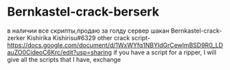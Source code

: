 # Bernkastel-crack-berserk
в наличии все скрипты,продаю за голду сервер шакан
Bernkastel-crack-zerker Kishirika Kishirisu#6329
other crack script- 
https://docs.google.com/document/d/1WxWYfq1NBYldGrCewlmBSD9R0_LDauZO0CideoC6Krc/edit?usp=sharing
if you have a script for a ripper, I will give all the scripts that I have, exchange
